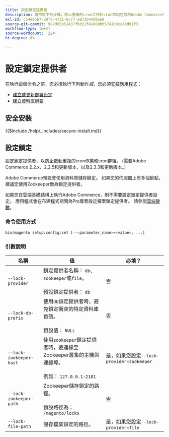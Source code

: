 ```yaml
---
title: 設定鎖定提供者
description: 請依照下列步驟，防止重複的cron工作和cron群組在您的Adobe Commerce部署中執行。
exl-id: c54e05b7-38fd-4731-bc77-a873b44d0ae8
source-git-commit: 987d65b52437fbd21f41600bb5741b3cc43d01f3
workflow-type: tm+mt
source-wordcount: '224'
ht-degree: 0%

---
```


# 設定鎖定提供者

在執行這個命令之前，您必須執行下列動作&#x200B;*或*，您必須[安裝應用程式](../advanced.md)：

* [建立或更新部署設定](deployment.md)
* [建立資料庫綱要](database.md)

## 安全安裝

{{$include /help/_includes/secure-install.md}}

## 設定鎖定

設定鎖定提供者，以防止啟動重複的cron作業和cron群組。 (需要Adobe Commerce 2.2.x、2.2.5和更新版本，以及2.3.3和更新版本。)

Adobe Commerce預設會使用資料庫儲存鎖定。 如果您的伺服器上有多個節點，建議您使用Zookeeper做為鎖定提供者。

如果您在雲端基礎結構上執行Adobe Commerce，則不需要設定鎖定提供者設定。 應用程式會在布建程式期間為Pro專案設定檔案鎖定提供者。 請參閱[雲端變數](https://experienceleague.adobe.com/zh-hant/docs/commerce-cloud-service/user-guide/configure/env/stage/variables-cloud)。

### 命令使用方式

```bash
bin/magento setup:config:set [--<parameter_name>=<value>, ...]
```

### 引數說明

| 名稱 | 值 | 必填？ |
|--- |--- |--- |
| `--lock-provider` | 鎖定提供者名稱： `db`、`zookeeper`或`file`。<br><br>預設鎖定提供者： `db` | 否 |
| `--lock-db-prefix` | 使用`db`鎖定提供者時，避免鎖定衝突的特定資料庫首碼。<br><br>預設值： `NULL` | 否 |
| `--lock-zookeeper-host` | 使用`zookeeper`鎖定提供者時，要連線至Zookeeper叢集的主機與連線埠。<br><br>例如： `127.0.0.1:2181` | 是，如果您設定`--lock-provider=zookeeper` |
| `--lock-zookeeper-path` | Zookeeper儲存鎖定的路徑。<br><br>預設路徑為： `/magento/locks` | 否 |
| `--lock-file-path` | 儲存檔案鎖定的路徑。 | 是，如果您設定`--lock-provider=file` |
